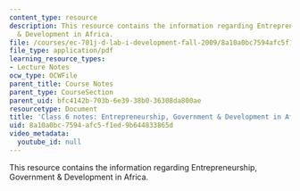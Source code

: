 ```yaml
---
content_type: resource
description: This resource contains the information regarding Entrepreneurship, Government
  & Development in Africa.
file: /courses/ec-701j-d-lab-i-development-fall-2009/8a10a0bc7594afc5f1ed9b644833865d_MITEC_701JF09_lec06_notes.pdf
file_type: application/pdf
learning_resource_types:
- Lecture Notes
ocw_type: OCWFile
parent_title: Course Notes
parent_type: CourseSection
parent_uid: bfc4142b-703b-6e39-38b0-36308da800ae
resourcetype: Document
title: 'Class 6 notes: Entrepreneurship, Government & Development in Africa'
uid: 8a10a0bc-7594-afc5-f1ed-9b644833865d
video_metadata:
  youtube_id: null
---
```

This resource contains the information regarding Entrepreneurship, Government & Development in Africa.

